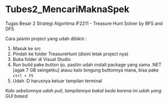 # Tubes2_MencariMaknaSpek
Tugas Besar 2 Strategi Algoritma IF2211 - Treasure Hunt Solver by BFS and DFS

Cara jalanin project yang udah dibikin :
1. Masuk ke src
2. Pindah ke folder TreasureHunt (disini letak project nya)
3. Buka folder di Visual Studio
4. Run build pake button ijo, pastiin udah install package yang sama .NET [agak 7 GB seingetku]
atauu kalo bingung buttonnya mana, bisa pake ```ctrl + F5```
5. Udah :D harusnya keluar tampilan terminal

*Kalo sebelumnya udah pull, tampilannya bakal beda karena ini udah yang GUI based*
